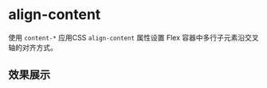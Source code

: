 
# align-content

使用 `content-*` 应用CSS `align-content` 属性设置 Flex 容器中多行子元素沿交叉轴的对齐方式。

## 效果展示

<template v-for="item in alignContentJson">
  <h3><code>{{item}}</code></h3>
  <Example>
    <div :class="item" class="flex flex-wrap h-48 gap-2 surface" >
      <div v-for="index in 10" class="primary center basis-32 h-8 flex-grow">
        {{index}}
      </div>
    </div>
  </Example>
</template>

<script setup>
  const alignContentJson = [
    'content-center',
    'content-start',
    'content-end',
    'content-between',
    'content-around',
    'content-evenly',
  ];
</script>
